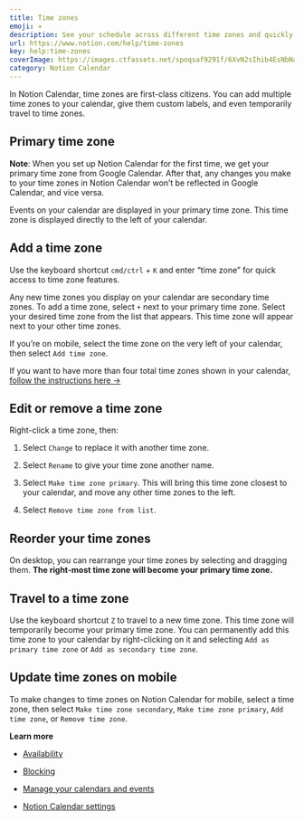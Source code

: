 ```yaml
---
title: Time zones
emoji: ✈️
description: See your schedule across different time zones and quickly travel to a new one ✈️
url: https://www.notion.com/help/time-zones
key: help:time-zones
coverImage: https://images.ctfassets.net/spoqsaf9291f/6XvN2sIhib4EsNbNakFnAN/22266bd88cd31fa5710366f874c26123/Time_Zones_Reference_Visuals.png
category: Notion Calendar
---
```


In Notion Calendar, time zones are first-class citizens. You can add multiple time zones to your calendar, give them custom labels, and even temporarily travel to time zones.

## Primary time zone

**Note**: When you set up Notion Calendar for the first time, we get your primary time zone from Google Calendar. After that, any changes you make to your time zones in Notion Calendar won’t be reflected in Google Calendar, and vice versa.

Events on your calendar are displayed in your primary time zone. This time zone is displayed directly to the left of your calendar.

## Add a time zone

Use the keyboard shortcut `cmd/ctrl` + `K` and enter “time zone” for quick access to time zone features.

Any new time zones you display on your calendar are secondary time zones. To add a time zone, select `+` next to your primary time zone. Select your desired time zone from the list that appears. This time zone will appear next to your other time zones.

If you’re on mobile, select the time zone on the very left of your calendar, then select `Add time zone`.

If you want to have more than four total time zones shown in your calendar, [follow the instructions here →](https://twitter.com/Initialized/status/1465704678675533830?ref_src=twsrc%5Etfw%7Ctwcamp%5Etweetembed%7Ctwterm%5E1465704678675533830%7Ctwgr%5Eaa43e62228c67bb124885cb9b895f828ed653e5e%7Ctwcon%5Es1_\&ref_url=https%3A%2F%2Fcronhq.notion.site%2FTime-zones-e0e6e49a5dc44d4eb31ea06ab6a423f8)

## Edit or remove a time zone

Right-click a time zone, then:

1. Select `Change` to replace it with another time zone.

2. Select `Rename` to give your time zone another name.

3. Select `Make time zone primary`. This will bring this time zone closest to your calendar, and move any other time zones to the left.

4. Select `Remove time zone from list`.

## Reorder your time zones

On desktop, you can rearrange your time zones by selecting and dragging them. **The right-most time zone will become your primary time zone.**

## Travel to a time zone

Use the keyboard shortcut `Z` to travel to a new time zone. This time zone will temporarily become your primary time zone. You can permanently add this time zone to your calendar by right-clicking on it and selecting `Add as primary time zone` or `Add as secondary time zone`.

## Update time zones on mobile

To make changes to time zones on Notion Calendar for mobile, select a time zone, then select `Make time zone secondary`, `Make time zone primary`, `Add time zone`, or `Remove time zone`.

**Learn more**

* [Availability](https://www.notion.com/help/availability-blocking-and-time-zones)

* [Blocking](https://www.notion.com/help/blocking)

* [Manage your calendars and events](https://www.notion.com/help/manage-your-calendars-and-events)

* [Notion Calendar settings](https://www.notion.com/help/notion-calendar-settings)
